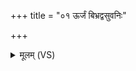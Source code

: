 +++
title = "०१ ऊर्जं बिभ्रद्वसुवनिः"

+++
<details><summary>मूलम् (VS)</summary>

ऊर्जं॒ बिभ्र॑द्वसु॒वनिः॑ सुमे॒धा अघो॑रेण॒ चक्षु॑षा मि॒त्रिये॑ण। गृ॒हानैमि॑ सु॒मना॒ वन्द॑मानो॒ रम॑ध्वं॒ मा बि॑भीत॒ मत् ॥
</details>